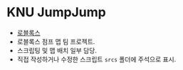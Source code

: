 # KNU JumpJump
* [로블록스](https://www.roblox.com/games/11804554909/KNU-JumpJump)
* 로블록스 점프 맵 팀 프로젝트.
* 스크립팅 및 맵 배치 일부 담당.
* 직접 작성하거나 수정한 스크립트 `srcs` 폴더에 주석으로 표시.